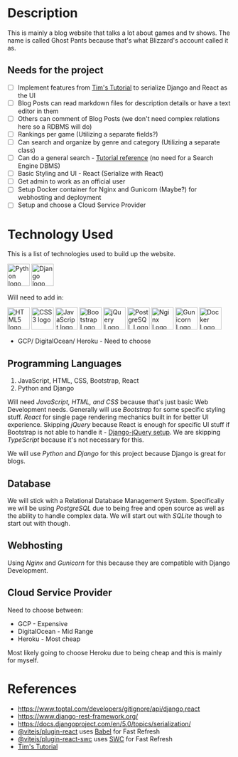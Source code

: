 # Description
This is mainly a blog website that talks a lot about games and tv shows.  The name is called Ghost Pants because that's what Blizzard's account called it as.

## Needs for the project
- [ ] Implement features from [Tim's Tutorial](https://www.youtube.com/watch?v=c-QsfbznSXI) to serialize Django and React as the UI
- [ ] Blog Posts can read markdown files for description details or have a text editor in them
- [ ] Others can comment of Blog Posts (we don't need complex relations here so a RDBMS will do)
- [ ] Rankings per game (Utilizing a separate fields?)
- [ ] Can search and organize by genre and category (Utilizing a separate class)
- [ ] Can do a general search - [Tutorial reference](https://www.youtube.com/watch?v=AGtae4L5BbI) (no need for a Search Engine DBMS)
- [ ] Basic Styling and UI - React (Serialize with React)
- [ ] Get admin to work as an official user
- [ ] Setup Docker container for Nginx and Gunicorn (Maybe?) for webhosting and deployment
- [ ] Setup and choose a Cloud Service Provider

# Technology Used
This is a list of technologies used to build up the website.

[<img src="https://upload.wikimedia.org/wikipedia/commons/c/c3/Python-logo-notext.svg" alt="Python logo" height="50">](https://www.python.org/) [<img src="https://static.djangoproject.com/img/logos/django-logo-negative.png" alt="Django logo" height="50">](https://www.djangoproject.com/)

Will need to add in:

[<img src="https://upload.wikimedia.org/wikipedia/commons/3/38/HTML5_Badge.svg" alt="HTML5 logo" height="50">](https://html.spec.whatwg.org/) [<img src="https://upload.wikimedia.org/wikipedia/commons/6/62/CSS3_logo.svg" alt="CSS3 logo" height="50">](https://www.w3.org/TR/CSS/) [<img src="https://upload.wikimedia.org/wikipedia/commons/6/6a/JavaScript-logo.png" alt="JavaScript logo" height="50">](https://ecma-international.org/publications-and-standards/standards/ecma-262/) [<img src="https://upload.wikimedia.org/wikipedia/commons/b/b2/Bootstrap_logo.svg" alt="Bootstrap Logo" height="50">](https://getbootstrap.com/) [<img src="https://upload.wikimedia.org/wikipedia/commons/f/fd/JQuery-Logo.svg" alt="jQuery Logo" height="50">](https://jquery.com/) [<img src="https://upload.wikimedia.org/wikipedia/commons/2/29/Postgresql_elephant.svg" alt="PostgreSQL Logo" height="50">](https://www.postgresql.org/) [<img src="https://upload.wikimedia.org/wikipedia/commons/c/c5/Nginx_logo.svg" alt="Nginx Logo" height="50">](https://www.nginx.com/) [<img src="https://upload.wikimedia.org/wikipedia/commons/0/00/Gunicorn_logo_2010.svg" alt="Gunicorn Logo" height="50">](https://gunicorn.org/) [<img src="https://upload.wikimedia.org/wikipedia/commons/4/4e/Docker_%28container_engine%29_logo.svg" alt="Docker Logo" height="50">](https://www.docker.com/)

* GCP/ DigitalOcean/ Heroku - Need to choose

## Programming Languages
1. JavaScript, HTML, CSS, Bootstrap, React
2. Python and Django

Will need *JavaScript, HTML, and CSS* because that's just basic Web Development needs.  Generally will use *Bootstrap* for some specific styling stuff.  *React* for single page rendering mechanics built in for better UI experience.  Skipping *jQuery* because React is enough for specific UI stuff if Bootstrap is not able to handle it - [Django-jQuery setup](https://stackoverflow.com/questions/12031825/how-to-set-up-django-website-with-jquery).  We are skipping *TypeScript* because it's not necessary for this.

We will use *Python* and *Django* for this project because Django is great for blogs.

## Database
We will stick with a Relational Database Management System.  Specifically we will be using *PostgreSQL* due to being free and open source as well as the ability to handle complex data.  We will start out with *SQLite* though to start out with though.

## Webhosting
Using *Nginx* and *Gunicorn* for this because they are compatible with Django Development.

## Cloud Service Provider
Need to choose between:
* GCP - Expensive
* DigitalOcean - Mid Range
* Heroku - Most cheap

Most likely going to choose Heroku due to being cheap and this is mainly for myself.

# References
* https://www.toptal.com/developers/gitignore/api/django,react
* https://www.django-rest-framework.org/
* https://docs.djangoproject.com/en/5.0/topics/serialization/
* [@vitejs/plugin-react](https://github.com/vitejs/vite-plugin-react/blob/main/packages/plugin-react/README.md) uses [Babel](https://babeljs.io/) for Fast Refresh
* [@vitejs/plugin-react-swc](https://github.com/vitejs/vite-plugin-react-swc) uses [SWC](https://swc.rs/) for Fast Refresh
* [Tim's Tutorial](https://www.youtube.com/watch?v=c-QsfbznSXI)
